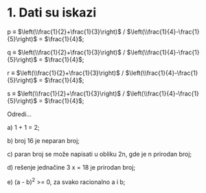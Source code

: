 # 1. Dati su iskazi 

p $\equiv$ $\left(\\frac{1}{2}+\frac{1}{3}\right)$ / $\left(\\frac{1}{4}-\frac{1}{5}\right)$ = $\frac{1}{4}$; 

q $\equiv$ $\left(\\frac{1}{2}+\frac{1}{3}\right)$ / $\left(\\frac{1}{4}-\frac{1}{5}\right)$ = $\frac{1}{4}$; 

r $\equiv$ $\left(\\frac{1}{2}+\frac{1}{3}\right)$ / $\left(\\frac{1}{4}-\frac{1}{5}\right)$ = $\frac{1}{4}$; 

s $\equiv$ $\left(\\frac{1}{2}+\frac{1}{3}\right)$ / $\left(\\frac{1}{4}-\frac{1}{5}\right)$ = $\frac{1}{4}$;

Odredi...

a) 1 + 1 = 2;

b) broj 16 je neparan broj;

c) paran broj se može napisati u obliku 2n, gde je n prirodan broj;

d) rešenje jednačine 3 x = 18 je prirodan broj;

e) (a - b)<sup>2</sup> >= 0, za svako racionalno a i b;
